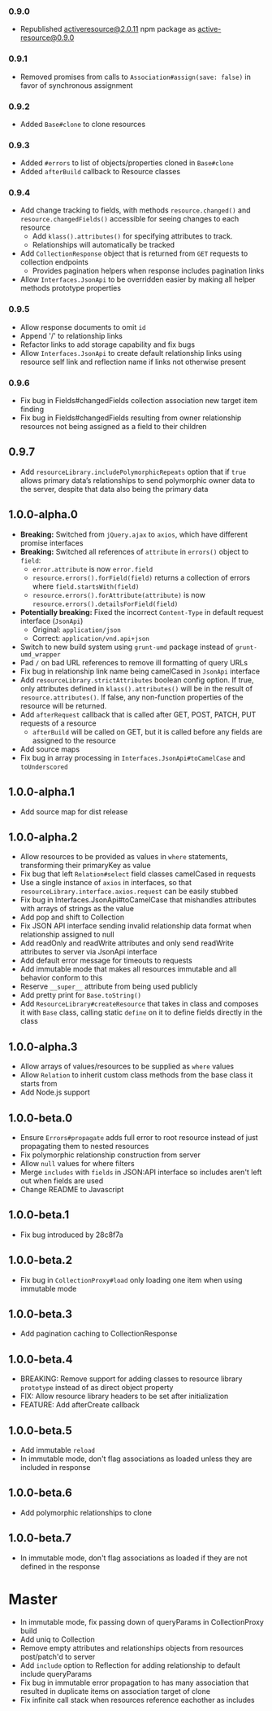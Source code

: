 ### 0.9.0

* Republished activeresource@2.0.11 npm package as active-resource@0.9.0

### 0.9.1

* Removed promises from calls to `Association#assign(save: false)` in favor of synchronous assignment

### 0.9.2

* Added `Base#clone` to clone resources

### 0.9.3

* Added `#errors` to list of objects/properties cloned in `Base#clone`
* Added `afterBuild` callback to Resource classes

### 0.9.4

* Add change tracking to fields, with methods `resource.changed()` and `resource.changedFields()` accessible for seeing
changes to each resource
  * Add `klass().attributes()` for specifying attributes to track.
  * Relationships will automatically be tracked
* Add `CollectionResponse` object that is returned from `GET` requests to collection endpoints
  * Provides pagination helpers when response includes pagination links
* Allow `Interfaces.JsonApi` to be overridden easier by making all helper methods prototype properties

### 0.9.5

* Allow response documents to omit `id`
* Append '/' to relationship links
* Refactor links to add storage capability and fix bugs
* Allow `Interfaces.JsonApi` to create default relationship links using resource self link and reflection name if links not otherwise present

### 0.9.6

* Fix bug in Fields#changedFields collection association new target item finding
* Fix bug in Fields#changedFields resulting from owner relationship resources not being assigned as a field to their children

## 0.9.7

* Add `resourceLibrary.includePolymorphicRepeats` option that if `true` allows primary data’s relationships to send polymorphic
  owner data to the server, despite that data also being the primary data

## 1.0.0-alpha.0

* **Breaking:** Switched from `jQuery.ajax` to `axios`, which have different promise interfaces
* **Breaking:** Switched all references of `attribute` in `errors()` object to `field`:
  * `error.attribute` is now `error.field`
  * `resource.errors().forField(field)` returns a collection of errors where `field.startsWith(field)`
  * `resource.errors().forAttribute(attribute)` is now `resource.errors().detailsForField(field)`
* **Potentially breaking:** Fixed the incorrect `Content-Type` in default request interface (`JsonApi`)
  * Original: `application/json`
  * Correct: `application/vnd.api+json`
* Switch to new build system using `grunt-umd` package instead of `grunt-umd_wrapper`
* Pad `/` on bad URL references to remove ill formatting of query URLs
* Fix bug in relationship link name being camelCased in `JsonApi` interface
* Add `resourceLibrary.strictAttributes` boolean config option. If true, only attributes defined in `klass().attributes()` will
  be in the result of `resource.attributes()`. If false, any non-function properties of the resource will be returned.
* Add `afterRequest` callback that is called after GET, POST, PATCH, PUT requests of a resource
  * `afterBuild` will be called on GET, but it is called before any fields are assigned to the resource
* Add source maps
* Fix bug in array processing in `Interfaces.JsonApi#toCamelCase` and `toUnderscored`

## 1.0.0-alpha.1

* Add source map for dist release

## 1.0.0-alpha.2

* Allow resources to be provided as values in `where` statements, transforming their primaryKey as value
* Fix bug that left `Relation#select` field classes camelCased in requests
* Use a single instance of `axios` in interfaces, so that `resourceLibrary.interface.axios.request` can be easily stubbed
* Fix bug in Interfaces.JsonApi#toCamelCase that mishandles attributes with arrays of strings as the value
* Add pop and shift to Collection
* Fix JSON API interface sending invalid relationship data format when relationship assigned to null
* Add readOnly and readWrite attributes and only send readWrite attributes to server via JsonApi interface
* Add default error message for timeouts to requests
* Add immutable mode that makes all resources immutable and all behavior conform to this
* Reserve `__super__` attribute from being used publicly
* Add pretty print for `Base.toString()`
* Add `ResourceLibrary#createResource` that takes in class and composes it with `Base` class, calling static `define`
  on it to define fields directly in the class

## 1.0.0-alpha.3

* Allow arrays of values/resources to be supplied as `where` values
* Allow `Relation` to inherit custom class methods from the base class it starts from
* Add Node.js support

## 1.0.0-beta.0

* Ensure `Errors#propagate` adds full error to root resource instead of just propagating them to nested resources
* Fix polymorphic relationship construction from server
* Allow `null` values for where filters
* Merge `includes` with `fields` in JSON:API interface so includes aren't left out when fields are used
* Change README to Javascript

## 1.0.0-beta.1

* Fix bug introduced by 28c8f7a

## 1.0.0-beta.2

* Fix bug in `CollectionProxy#load` only loading one item when using immutable mode

## 1.0.0-beta.3

* Add pagination caching to CollectionResponse

## 1.0.0-beta.4

* BREAKING: Remove support for adding classes to resource library `prototype` instead of as direct object property
* FIX: Allow resource library headers to be set after initialization
* FEATURE: Add afterCreate callback

## 1.0.0-beta.5

* Add immutable `reload`
* In immutable mode, don't flag associations as loaded unless they are included in response

## 1.0.0-beta.6

* Add polymorphic relationships to clone

## 1.0.0-beta.7

* In immutable mode, don't flag associations as loaded if they are not defined in the response

# Master

* In immutable mode, fix passing down of queryParams in CollectionProxy build
* Add uniq to Collection
* Remove empty attributes and relationships objects from resources post/patch'd to server
* Add `include` option to Reflection for adding relationship to default include queryParams
* Fix bug in immutable error propagation to has many association that resulted in duplicate items on association target of clone
* Fix infinite call stack when resources reference eachother as includes
